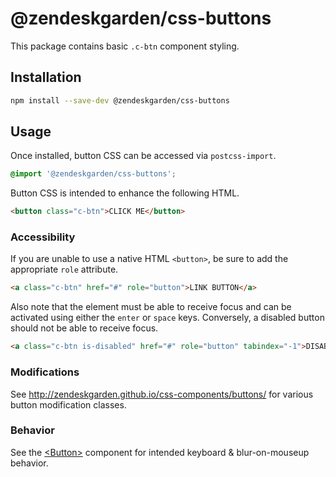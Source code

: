 # @zendeskgarden/css-buttons

This package contains basic `.c-btn` component styling.

## Installation

```sh
npm install --save-dev @zendeskgarden/css-buttons
```

## Usage

Once installed, button CSS can be accessed via `postcss-import`.

```css
@import '@zendeskgarden/css-buttons';
```

Button CSS is intended to enhance the following HTML.

```html
<button class="c-btn">CLICK ME</button>
```

### Accessibility

If you are unable to use a native HTML `<button>`, be sure to add
the appropriate `role` attribute.

```html
<a class="c-btn" href="#" role="button">LINK BUTTON</a>
```

Also note that the element must be able to receive focus and can be
activated using either the `enter` or `space` keys. Conversely, a
disabled button should not be able to receive focus.

```html
<a class="c-btn is-disabled" href="#" role="button" tabindex="-1">DISABLED LINK BUTTON</a>
```

### Modifications

See http://zendeskgarden.github.io/css-components/buttons/ for various
button modification classes.

### Behavior

See the
[&lt;Button&gt;](http://zendeskgarden.github.io/react-components/#!/Button)
component for intended keyboard & blur-on-mouseup behavior.
